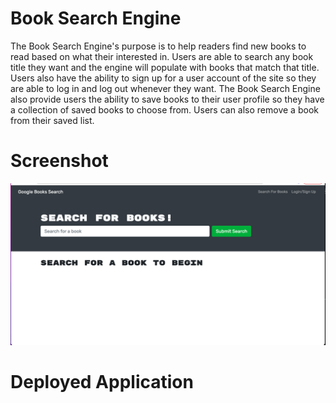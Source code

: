 # Book Search Engine

The Book Search Engine's purpose is to help readers find new books to read based on what their interested in. Users are able to search any book title they want and the engine will populate with books that match that title. Users also have the ability to sign up for a user account of the site so they are able to log in and log out whenever they want. The Book Search Engine also provide users the ability to save books to their user profile so they have a collection of saved books to choose from. Users can also remove a book from their saved list.

# Screenshot

![](./images/book-eng-srcsht.png)

# Deployed Application 

[]()
